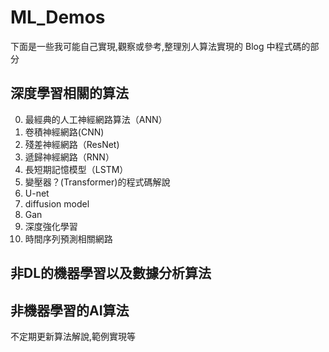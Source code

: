 # ML_Demos

下面是一些我可能自己實現,觀察或參考,整理別人算法實現的 Blog 中程式碼的部分


## 深度學習相關的算法

0. 最經典的人工神經網路算法（ANN）
1. 卷積神經網路(CNN)
2. 殘差神經網路（ResNet)
3. 遞歸神經網路（RNN）
4. 長短期記憶模型（LSTM）
5. 變壓器？(Transformer)的程式碼解說
6. U-net
7. diffusion model
8. Gan
9. 深度強化學習
10. 時間序列預測相關網路

## 非DL的機器學習以及數據分析算法

## 非機器學習的AI算法





不定期更新算法解說,範例實現等
